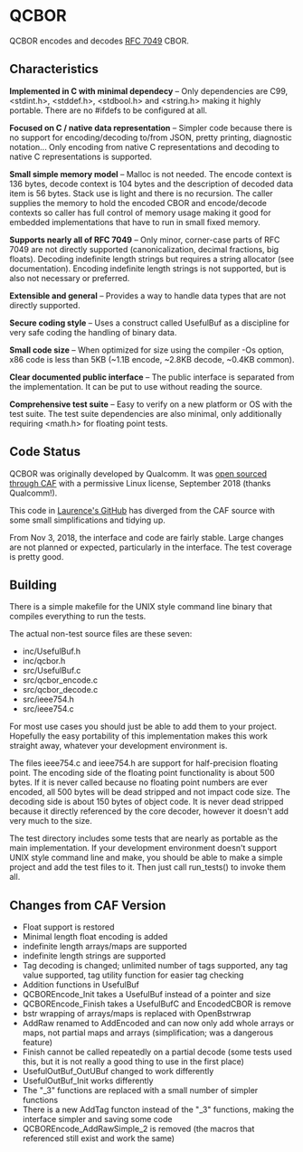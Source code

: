 # QCBOR

QCBOR encodes and decodes [RFC 7049](https://tools.ietf.org/html/rfc7049) CBOR.

## Characteristics

**Implemented in C with minimal dependecy** – Only dependencies are
C99, <stdint.h>, <stddef.h>, <stdbool.h> and <string.h> making it highly
portable. There are no #ifdefs to be configured at all.

**Focused on C / native data representation** – Simpler code because
there is no support for encoding/decoding to/from JSON, pretty
printing, diagnostic notation... Only encoding from native C
representations and decoding to native C representations is supported.

**Small simple memory model** – Malloc is not needed. The encode
  context is 136 bytes, decode context is 104 bytes and the
  description of decoded data item is 56 bytes. Stack use is light and
  there is no recursion. The caller supplies the memory to hold the
  encoded CBOR and encode/decode contexts so caller has full control
  of memory usage making it good for embedded implementations that
  have to run in small fixed memory.

**Supports nearly all of RFC 7049** – Only minor, corner-case parts of
  RFC 7049 are not directly supported (canonicalization, decimal
  fractions, big floats). Decoding indefinite length strings but
  requires a string allocator (see documentation). Encoding indefinite
  length strings is not supported, but is also not necessary or
  preferred.

**Extensible and general** – Provides a way to handle data types that
  are not directly supported.

**Secure coding style** – Uses a construct called UsefulBuf as a
  discipline for very safe coding the handling of binary data.

**Small code size** – When optimized for size using the compiler -Os
  option, x86 code is less than 5KB (~1.1B encode, ~2.8KB decode,
  ~0.4KB common).

**Clear documented public interface** – The public interface is
  separated from the implementation. It can be put to use without
  reading the source.

  **Comprehensive test suite** – Easy to verify on a new platform
  or OS with the test suite. The test suite dependencies are also
  minimal, only additionally requiring <math.h> for floating point
  tests.

## Code Status

QCBOR was originally developed by Qualcomm. It was [open sourced
through CAF](https://source.codeaurora.org/quic/QCBOR/QCBOR/) with a
permissive Linux license, September 2018 (thanks Qualcomm!).

This code in [Laurence's
GitHub](https://github.com/laurencelundblade/QCBOR) has diverged from
the CAF source with some small simplifications and tidying up.

From Nov 3, 2018, the interface and code are fairly stable. Large
changes are not planned or expected, particularly in the
interface. The test coverage is pretty good.

## Building

There is a simple makefile for the UNIX style command line binary that
compiles everything to run the tests.

The actual non-test source files are these seven:
* inc/UsefulBuf.h
* inc/qcbor.h
* src/UsefulBuf.c
* src/qcbor_encode.c
* src/qcbor_decode.c
* src/ieee754.h
* src/ieee754.c

For most use cases you should just be able to add them to your
project. Hopefully the easy portability of this implementation makes
this work straight away, whatever your development environment is.

The files ieee754.c and ieee754.h are support for half-precision
floating point. The encoding side of the floating point functionality
is about 500 bytes. If it is never called because no floating point
numbers are ever encoded, all 500 bytes will be dead stripped and not
impact code size. The decoding side is about 150 bytes of object
code. It is never dead stripped because it directly referenced by the
core decoder, however it doesn't add very much to the size.

The test directory includes some tests that are nearly as portable as
the main implementation.  If your development environment doesn't
support UNIX style command line and make, you should be able to make a
simple project and add the test files to it.  Then just call
run_tests() to invoke them all.


## Changes from CAF Version
* Float support is restored
* Minimal length float encoding is added
* indefinite length arrays/maps are supported
* indefinite length strings are supported
* Tag decoding is changed; unlimited number of tags supported, any tag
value supported, tag utility function for easier tag checking
* Addition functions in UsefulBuf
* QCBOREncode_Init takes a UsefulBuf instead of a pointer and size
* QCBOREncode_Finish takes a UsefulBufC and EncodedCBOR is remove
* bstr wrapping of arrays/maps is replaced with OpenBstrwrap
* AddRaw renamed to AddEncoded and can now only add whole arrays or maps,
not partial maps and arrays (simplification; was a dangerous feature)
* Finish cannot be called repeatedly on a partial decode (some tests used
this, but it is not really a good thing to use in the first place)
* UsefulOutBuf_OutUBuf changed to work differently
* UsefulOutBuf_Init works differently
* The "_3" functions are replaced with a small number of simpler functions
* There is a new AddTag functon instead of the "_3" functions, making
the interface simpler and saving some code
* QCBOREncode_AddRawSimple_2 is removed (the macros that referenced
still exist and work the same)
